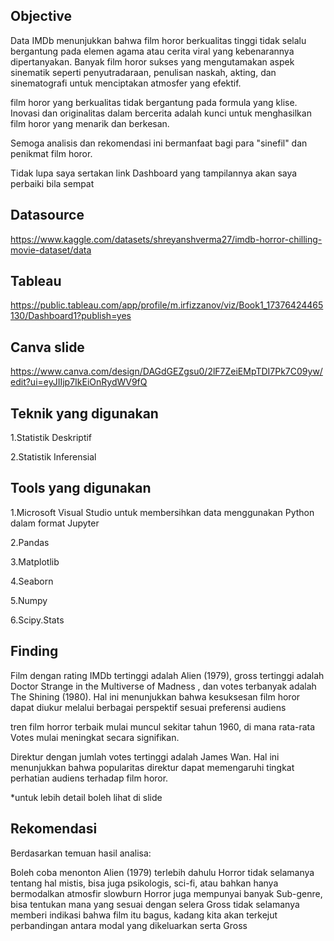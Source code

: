 ## Objective

Data IMDb menunjukkan bahwa film horor berkualitas tinggi tidak selalu bergantung pada elemen agama atau cerita viral yang kebenarannya dipertanyakan.  Banyak film horor sukses yang  mengutamakan aspek sinematik seperti  penyutradaraan,  penulisan naskah,  akting, dan sinematografi  untuk menciptakan  atmosfer  yang  efektif.

film horor yang berkualitas tidak  bergantung  pada  formula  yang  klise.  Inovasi  dan  originalitas  dalam  bercerita  adalah  kunci  untuk  menghasilkan  film  horor  yang  menarik  dan  berkesan.

Semoga analisis dan rekomendasi ini bermanfaat bagi para "sinefil" dan  penikmat  film  horor.

Tidak lupa saya sertakan link Dashboard yang tampilannya akan saya perbaiki bila sempat

## Datasource
https://www.kaggle.com/datasets/shreyanshverma27/imdb-horror-chilling-movie-dataset/data

## Tableau
https://public.tableau.com/app/profile/m.irfizzanov/viz/Book1_17376424465130/Dashboard1?publish=yes

## Canva slide
https://www.canva.com/design/DAGdGEZgsu0/2lF7ZeiEMpTDI7Pk7C09yw/edit?ui=eyJIIjp7IkEiOnRydWV9fQ


## Teknik yang digunakan
1.Statistik Deskriptif

2.Statistik Inferensial 

## Tools yang digunakan
1.Microsoft Visual Studio untuk membersihkan data menggunakan Python dalam format Jupyter

2.Pandas

3.Matplotlib

4.Seaborn

5.Numpy

6.Scipy.Stats

## Finding 
Film dengan rating IMDb tertinggi adalah Alien (1979), gross tertinggi adalah Doctor Strange in the Multiverse of Madness , dan votes terbanyak adalah The Shining (1980). Hal ini menunjukkan bahwa kesuksesan film horor dapat diukur melalui berbagai perspektif sesuai preferensi audiens

tren film horror terbaik mulai muncul sekitar tahun 1960, di mana rata-rata Votes mulai meningkat secara signifikan.

Direktur dengan jumlah votes tertinggi adalah James Wan. Hal ini menunjukkan bahwa popularitas direktur dapat memengaruhi tingkat perhatian audiens terhadap film horor.

*untuk lebih detail boleh lihat di slide 

## Rekomendasi
Berdasarkan temuan hasil analisa:

Boleh coba menonton Alien (1979) terlebih dahulu
Horror tidak selamanya tentang hal mistis, bisa juga psikologis, sci-fi, atau bahkan hanya bermodalkan atmosfir slowburn
Horror juga mempunyai banyak Sub-genre, bisa tentukan mana yang sesuai dengan selera
Gross tidak selamanya memberi indikasi bahwa film itu bagus, kadang kita akan terkejut perbandingan antara modal yang dikeluarkan serta Gross
